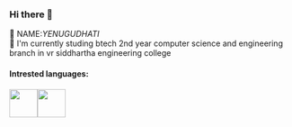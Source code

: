 ### Hi there 👋

<!--
**YENUGUDHATILAHARI1226/YENUGUDHATILAHARI1226** is a ✨ _special_ ✨ repository because its `README.md` (this file) appears on your GitHub profile.

Here are some ideas to get you started:

- 🔭 I’m currently 
- 🌱 I’m currently learning ...
- 👯 I’m looking to collaborate on ...
- 🤔 I’m looking for help with ...
- 💬 Ask me about ...
- 📫 How to reach me: ...
- 😄 Pronouns: ...
- ⚡ Fun fact: ...
-->
:girl: NAME:<i>YENUGUDHATI</i>  
🔭 I'm currently studing btech 2nd year computer science and engineering branch in vr siddhartha engineering college
<h4>Intrested languages:</h4>
<img src="https://content.techgig.com/thumb/msid-75551562,width-860,resizemode-4/C-programming-language-rises-amid-COVID-19.jpg?72434" height="50" width="50"><img src="https://upload.wikimedia.org/wikipedia/en/thumb/3/30/Java_programming_language_logo.svg/1200px-Java_programming_language_logo.svg.png" height="50" width="50">
